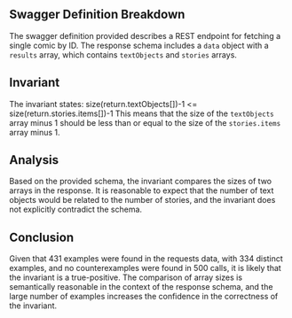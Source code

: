 ## Swagger Definition Breakdown
The swagger definition provided describes a REST endpoint for fetching a single comic by ID. The response schema includes a `data` object with a `results` array, which contains `textObjects` and `stories` arrays.

## Invariant
The invariant states: size(return.textObjects[])-1 <= size(return.stories.items[])-1
This means that the size of the `textObjects` array minus 1 should be less than or equal to the size of the `stories.items` array minus 1.

## Analysis
Based on the provided schema, the invariant compares the sizes of two arrays in the response. It is reasonable to expect that the number of text objects would be related to the number of stories, and the invariant does not explicitly contradict the schema.

## Conclusion
Given that 431 examples were found in the requests data, with 334 distinct examples, and no counterexamples were found in 500 calls, it is likely that the invariant is a true-positive. The comparison of array sizes is semantically reasonable in the context of the response schema, and the large number of examples increases the confidence in the correctness of the invariant.
